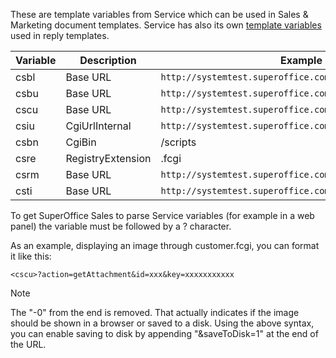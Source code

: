 <!-- markdownlint-disable-file MD041 -->
These are template variables from Service which can be used in Sales & Marketing document templates. Service has also its own [template variables][1] used in reply templates.

| Variable | Description | Example |
|---|---|---|
| csbl | Base URL | `http://systemtest.superoffice.com/scripts/blogic.fcgi` |
| csbu | Base URL | `http://systemtest.superoffice.com/scripts/ticket.fcgi` |
| cscu | Base URL | `http://systemtest.superoffice.com/scripts/customer.fcgi` |
| csiu | CgiUrlInternal | `http://systemtest.superoffice.com` |
| csbn | CgiBin | /scripts |
| csre | RegistryExtension | .fcgi |
| csrm | Base URL | `http://systemtest.superoffice.com/scripts/rms.fcgi` |
| csti | Base URL | `http://systemtest.superoffice.com/scripts/ticket.fcgi` |

To get SuperOffice Sales to parse Service variables (for example in a web panel) the variable must be followed by a ? character.

As an example, displaying an image through customer.fcgi, you can format it like this:

`<cscu>?action=getAttachment&id=xxx&key=xxxxxxxxxxx`

> [!NOTE]
> The "-0" from the end is removed. That actually indicates if the image should be shown in a browser or saved to a disk. Using the above syntax, you can enable saving to disk by appending "&saveToDisk=1" at the end of the URL.

<!-- Referenced links -->
[1]: ../../../docs/service/reply-templates/index.md
